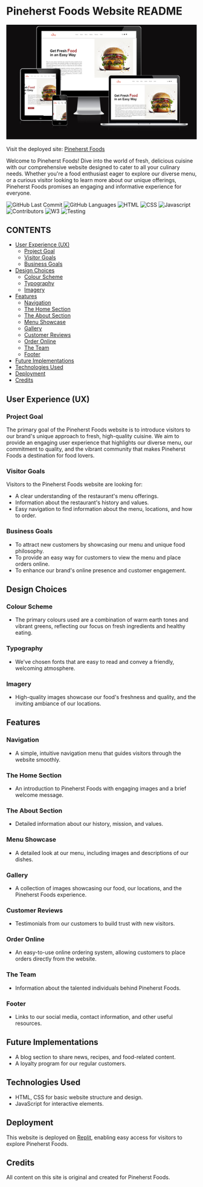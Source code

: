 # Pineherst Foods Website README

![Pineherst Foods shown on a variety of screen sizes](assets/images/responsiveness.PNG)

Visit the deployed site: [Pineherst Foods](https://5elc0uth.github.io/Food-Web/)

Welcome to Pineherst Foods! Dive into the world of fresh, delicious cuisine with our comprehensive website designed to cater to all your culinary needs. Whether you're a food enthusiast eager to explore our diverse menu, or a curious visitor looking to learn more about our unique offerings, Pineherst Foods promises an engaging and informative experience for everyone.

![GitHub Last Commit](https://img.shields.io/badge/Last%20Commit%20-%20March%202024%20-%20green) 
![GitHub Languages](https://img.shields.io/badge/Languages%20-%203%20-%20orange) 
![HTML ](https://img.shields.io/badge/1%20-%20HTML%20-%20blue) 
![CSS](https://img.shields.io/badge/2%20-%20CSS%20-%20purple) 
![Javascript](https://img.shields.io/badge/3%20-%20Javascript%20-%20red) 
![Contributors](https://img.shields.io/badge/Contributors%20-%201%20-%20black) 
![W3](https://img.shields.io/badge/W3%20-%20Validated%20-%20pink) 
![Testing](https://img.shields.io/badge/Testing%20-%20Passed%20-%20yellow) 

## CONTENTS

- [User Experience (UX)](#user-experience-ux)
  - [Project Goal](#project-goal)
  - [Visitor Goals](#visitor-goals)
  - [Business Goals](#business-goals)
- [Design Choices](#design-choices)
  - [Colour Scheme](#colour-scheme)
  - [Typography](#typography)
  - [Imagery](#imagery)
- [Features](#features)
  - [Navigation](#navigation)
  - [The Home Section](#the-home-section)
  - [The About Section](#the-about-section)
  - [Menu Showcase](#menu-showcase)
  - [Gallery](#gallery)
  - [Customer Reviews](#customer-reviews)
  - [Order Online](#order-online)
  - [The Team](#the-team)
  - [Footer](#footer)
- [Future Implementations](#future-implementations)
- [Technologies Used](#technologies-used)
- [Deployment](#deployment)
- [Credits](#credits)

## User Experience (UX)

### Project Goal

The primary goal of the Pineherst Foods website is to introduce visitors to our brand's unique approach to fresh, high-quality cuisine. We aim to provide an engaging user experience that highlights our diverse menu, our commitment to quality, and the vibrant community that makes Pineherst Foods a destination for food lovers.

### Visitor Goals

Visitors to the Pineherst Foods website are looking for:
- A clear understanding of the restaurant's menu offerings.
- Information about the restaurant's history and values.
- Easy navigation to find information about the menu, locations, and how to order.

### Business Goals

- To attract new customers by showcasing our menu and unique food philosophy.
- To provide an easy way for customers to view the menu and place orders online.
- To enhance our brand's online presence and customer engagement.

## Design Choices

### Colour Scheme

- The primary colours used are a combination of warm earth tones and vibrant greens, reflecting our focus on fresh ingredients and healthy eating.

### Typography

- We've chosen fonts that are easy to read and convey a friendly, welcoming atmosphere.

### Imagery

- High-quality images showcase our food's freshness and quality, and the inviting ambiance of our locations.

## Features

### Navigation

- A simple, intuitive navigation menu that guides visitors through the website smoothly.

### The Home Section

- An introduction to Pineherst Foods with engaging images and a brief welcome message.

### The About Section

- Detailed information about our history, mission, and values.

### Menu Showcase

- A detailed look at our menu, including images and descriptions of our dishes.

### Gallery

- A collection of images showcasing our food, our locations, and the Pineherst Foods experience.

### Customer Reviews

- Testimonials from our customers to build trust with new visitors.

### Order Online

- An easy-to-use online ordering system, allowing customers to place orders directly from the website.

### The Team

- Information about the talented individuals behind Pineherst Foods.

### Footer

- Links to our social media, contact information, and other useful resources.

## Future Implementations

- A blog section to share news, recipes, and food-related content.
- A loyalty program for our regular customers.

## Technologies Used

- HTML, CSS for basic website structure and design.
- JavaScript for interactive elements.

## Deployment

This website is deployed on [Replit](https://designergpt.replit.app/), enabling easy access for visitors to explore Pineherst Foods.

## Credits

All content on this site is original and created for Pineherst Foods.
